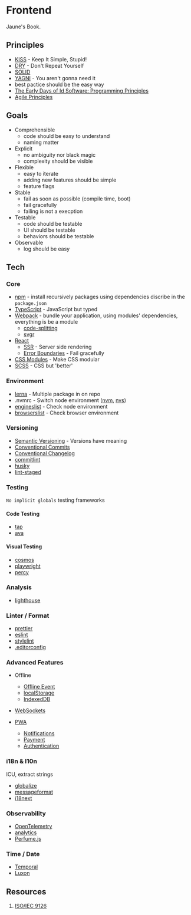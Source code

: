 # Frontend

Jaune's Book.

## Principles

- [KISS](https://en.wikipedia.org/wiki/KISS_principle) - Keep It Simple, Stupid!
- [DRY](https://en.wikipedia.org/wiki/Don%27t_repeat_yourself) - Don't Repeat Yourself
- [SOLID](https://en.wikipedia.org/wiki/SOLID)
- [YAGNI](https://en.wikipedia.org/wiki/You_aren%27t_gonna_need_it) - You aren't gonna need it
- best pactice should be the easy way
- [The Early Days of Id Software: Programming Principles](./videos.md)
- [Agile Principles](https://agilemanifesto.org/iso/en/principles.html)

## Goals

- Comprehensible
  - code should be easy to understand
  - naming matter
- Explicit
  - no ambiguity nor black magic
  - complexity should be visible
- Flexible
  - easy to iterate
  - adding new features should be simple
  - feature flags
- Stable
  - fail as soon as possible (compile time, boot)
  - fail gracefully
  - failing is not a execption
- Testable
  - code should be testable
  - UI should be testable
  - behaviors should be testable
- Observable
  - log should be easy

## Tech

### Core
- [npm](https://www.npmjs.com/) - install recursively packages using dependencies discribe in the `package.json`
- [TypeScript](https://www.typescriptlang.org/) - JavaScript but typed
- [Webpack](https://webpack.js.org/) - bundle your application, using modules' dependencies, everything is be a module
  - [code-splitting](https://webpack.js.org/guides/code-splitting/)
  - [svgr](https://react-svgr.com/docs/webpack/)
- [React](https://reactjs.org/)
  - [SSR](https://fr.reactjs.org/docs/react-dom-server.html) - Server side rendering
  - [Error Boundaries](https://reactjs.org/docs/error-boundaries.html) - Fail gracefully
- [CSS Modules](https://github.com/css-modules/css-modules) - Make CSS modular
- [SCSS](https://sass-lang.com/) - CSS but 'better'

### Environment
- [lerna](https://github.com/lerna/lerna) - Multiple package in on repo
- .nvmrc - Switch node environment ([nvm](https://github.com/nvm-sh/nvm), [nvs](https://github.com/jasongin/nvs))
- [engineslist](https://github.com/muuvmuuv/engineslist) - Check node environment
- [browserslist](https://github.com/browserslist/browserslist) - Check browser environment

### Versioning
- [Semantic Versioning](https://semver.org/) - Versions have meaning
- [Conventional Commits](https://www.conventionalcommits.org/)
- [Conventional Changelog](https://github.com/conventional-changelog/conventional-changelog/)
- [commitlint](https://commitlint.js.org/)
- [husky](https://github.com/typicode/husky)
- [lint-staged](https://github.com/okonet/lint-staged)

### Testing

`No implicit globals` testing frameworks

#### Code Testing
- [tap](https://node-tap.org/)
- [ava](https://github.com/avajs/ava)

#### Visual Testing
- [cosmos](https://github.com/react-cosmos)
- [playwright](https://github.com/microsoft/playwright)
- [percy](https://percy.io/)

### Analysis
- [lighthouse](https://developers.google.com/web/tools/lighthouse)

### Linter / Format
- [prettier](https://prettier.io/)
- [eslint](https://eslint.org/)
- [stylelint](https://stylelint.io/)
- [.editorconfig](https://editorconfig.org/)

### Advanced Features
- Offline
  - [Offline Event](https://developer.mozilla.org/en-US/docs/Web/API/Window/offline_event)
  - [localStorage](https://developer.mozilla.org/en-US/docs/Web/API/Window/localStorage)
  - [IndexedDB](https://developer.mozilla.org/en-US/docs/Web/API/IndexedDB_API/Using_IndexedDB)

- [WebSockets](https://developer.mozilla.org/en-US/docs/Web/API/WebSockets_API)
- [PWA](https://fr.wikipedia.org/wiki/Progressive_web_app)
  - [Notifications](https://developer.mozilla.org/en-US/docs/Web/API/Notifications_API/Using_the_Notifications_API)
  - [Payment](https://developer.mozilla.org/en-US/docs/Web/API/Payment_Request_API)
  - [Authentication](https://developer.mozilla.org/en-US/docs/Web/API/Web_Authentication_API)

### i18n & l10n

ICU, extract strings

 - [globalize](https://github.com/globalizejs/globalize)
 - [messageformat](https://messageformat.github.io/messageformat/)
 - [i18next](https://react.i18next.com/misc/using-with-icu-format)

### Observability
- [OpenTelemetry](https://opentelemetry.io/docs/concepts/data-sources/)
- [analytics](https://getanalytics.io/)
- [Perfume.js](https://zizzamia.github.io/perfume/)

### Time / Date
- [Temporal](https://github.com/tc39/proposal-temporal)
- [Luxon](https://moment.github.io/luxon/)

## Resources

1. [ISO/IEC 9126](https://en.wikipedia.org/wiki/ISO/IEC_9126)
